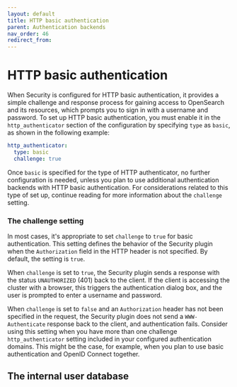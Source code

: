 ```yaml
---
layout: default
title: HTTP basic authentication
parent: Authentication backends
nav_order: 46
redirect_from:
---
```



# HTTP basic authentication

When Security is configured for HTTP basic authentication, it provides a simple challenge and response process for gaining access to OpenSearch and its resources, which prompts you to sign in with a username and password. To set up HTTP basic authentication, you must enable it in the `http_authenticator` section of the configuration by specifying `type` as `basic`, as shown in the following example:

```yml
http_authenticator:
  type: basic
  challenge: true
```

Once `basic` is specified for the type of HTTP authenticator, no further configuration is needed, unless you plan to use additional authentication backends with HTTP basic authentication. For considerations related to this type of set up, continue reading for more information about the `challenge` setting.

### The challenge setting

In most cases, it's appropriate to set `challenge` to `true` for basic authentication. This setting defines the behavior of the Security plugin when the `Authorization` field in the HTTP header is not specified. By default, the setting is `true`.

When `challenge` is set to `true`, the Security plugin sends a response with the status `UNAUTHORIZED` (401) back to the client. If the client is accessing the cluster with a browser, this triggers the authentication dialog box, and the user is prompted to enter a username and password.

When `challenge` is set to `false` and an `Authorization` header has not been specified in the request, the Security plugin does not send a `WWW-Authenticate` response back to the client, and authentication fails. Consider using this setting when you have more than one challenge `http_authenticator` setting included in your configured authentication domains. This might be the case, for example, when you plan to use basic authentication and OpenID Connect together.


## The internal user database

